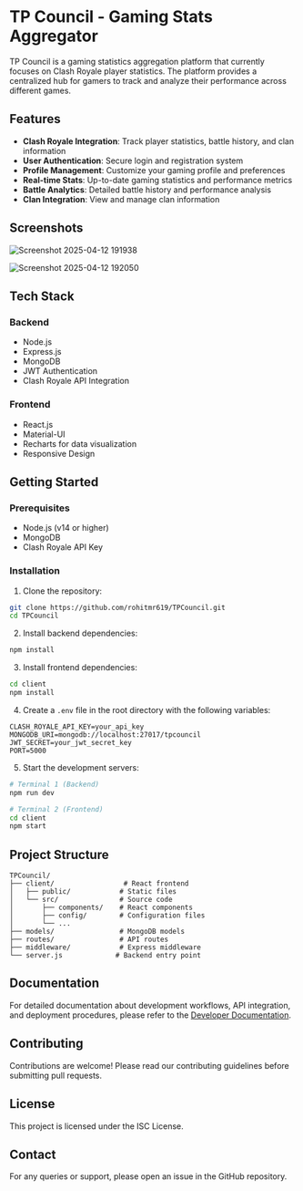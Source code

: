 # TP Council - Gaming Stats Aggregator

TP Council is a gaming statistics aggregation platform that currently focuses on Clash Royale player statistics. The platform provides a centralized hub for gamers to track and analyze their performance across different games.

## Features

- **Clash Royale Integration**: Track player statistics, battle history, and clan information
- **User Authentication**: Secure login and registration system
- **Profile Management**: Customize your gaming profile and preferences
- **Real-time Stats**: Up-to-date gaming statistics and performance metrics
- **Battle Analytics**: Detailed battle history and performance analysis
- **Clan Integration**: View and manage clan information

## Screenshots

![Screenshot 2025-04-12 191938](https://github.com/user-attachments/assets/38eece54-b5b8-46a8-b48b-59741bcd61e4)

![Screenshot 2025-04-12 192050](https://github.com/user-attachments/assets/15ebc1b4-238f-4ec5-975e-ae7d94467577)

## Tech Stack

### Backend
- Node.js
- Express.js
- MongoDB
- JWT Authentication
- Clash Royale API Integration

### Frontend
- React.js
- Material-UI
- Recharts for data visualization
- Responsive Design

## Getting Started

### Prerequisites
- Node.js (v14 or higher)
- MongoDB
- Clash Royale API Key

### Installation

1. Clone the repository:
```bash
git clone https://github.com/rohitmr619/TPCouncil.git
cd TPCouncil
```

2. Install backend dependencies:
```bash
npm install
```

3. Install frontend dependencies:
```bash
cd client
npm install
```

4. Create a `.env` file in the root directory with the following variables:
```
CLASH_ROYALE_API_KEY=your_api_key
MONGODB_URI=mongodb://localhost:27017/tpcouncil
JWT_SECRET=your_jwt_secret_key
PORT=5000
```

5. Start the development servers:
```bash
# Terminal 1 (Backend)
npm run dev

# Terminal 2 (Frontend)
cd client
npm start
```

## Project Structure

```
TPCouncil/
├── client/                 # React frontend
│   ├── public/            # Static files
│   └── src/               # Source code
│       ├── components/    # React components
│       ├── config/        # Configuration files
│       └── ...
├── models/                # MongoDB models
├── routes/                # API routes
├── middleware/            # Express middleware
└── server.js             # Backend entry point
```

## Documentation

For detailed documentation about development workflows, API integration, and deployment procedures, please refer to the [Developer Documentation](documentation.md).

## Contributing

Contributions are welcome! Please read our contributing guidelines before submitting pull requests.

## License

This project is licensed under the ISC License.

## Contact

For any queries or support, please open an issue in the GitHub repository.
